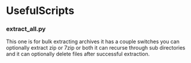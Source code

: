 # UsefulScripts
### extract_all.py
This one is for bulk extracting archives it has a couple switches you can optionally extract zip or 7zip or both it can recurse through sub directories and it can optionally delete files after successful extraction.
